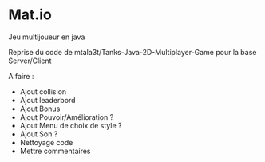 # Mat.io

Jeu multijoueur en java

Reprise du code de mtala3t/Tanks-Java-2D-Multiplayer-Game pour la base Server/Client 


A faire :
- Ajout collision
- Ajout leaderbord
- Ajout Bonus
- Ajout Pouvoir/Amélioration ?
- Ajout Menu de choix de style ?
- Ajout Son ?
- Nettoyage code
- Mettre commentaires
